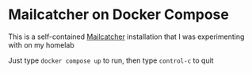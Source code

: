 # Mailcatcher on Docker Compose

This is a self-contained [Mailcatcher](https://mailcatcher.me/) installation that I was experimenting with on my homelab 

Just type `docker compose up` to run, then type `control-c` to quit
